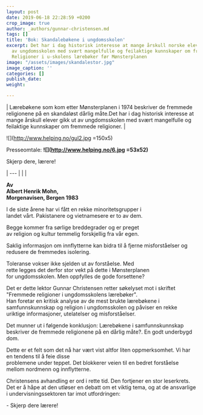 ```yaml
---
layout: post
date: 2019-06-18 22:28:59 +0200
crop_image: true
author: _authors/gunnar-christensen.md
tags: []
title: 'Bok: Skandalebøkene i ungdomsskolen'
excerpt: Det har i dag historisk interesse at mange årskull norske elever gikk ut
  av ungdomsskolen med svært mangelfulle og feilaktige kunnskaper om fremmede religioner.
  Religioner i u-skolens lærebøker før Mønsterplanen
image: "/assets/images/skandalestor.jpg"
image_caption: ''
categories: []
publish_date: 
weight: 

---
```

 | Lærebøkene som kom etter Mønsterplanen i 1974 beskriver de fremmede religionene på en skandaløst dårlig måte.Det har i dag historisk interesse at mange årskull elever gikk ut av ungdomsskolen med svært mangelfulle og feilaktige kunnskaper om fremmede religioner. |

![](http://www.helping.no/gul2.jpg =150x5)

Presseomtale: **![](http://www.helping.no/6.jpg =53x52)**

Skjerp dere, lærere!

| --- |
|  |

**Av**  
**Albert Henrik Mohn,**  
**Morgenavisen, Bergen 1983**

I de siste årene har vi fått en rekke minoritetsgrupper i  
landet vårt. Pakistanere og vietnamesere er to av dem.

Begge kommer fra sørlige breddegrader og er preget  
av religion og kultur temmelig forskjellig fra vår egen.

Saklig informasjon om innflytterne kan bidra til å fjerne misforståelser og redusere de fremmedes isolering.

Toleranse vokser ikke sjelden ut av forståelse. Med  
rette legges det derfor stor vekt på dette i Mønsterplanen  
for ungdomsskolen. Men oppfylles de gode forsettene?

Det er dette lektor Gunnar Christensen retter søkelyset mot i skriftet "Fremmede religioner i ungdomsskolens lærebøker".  
Han foretar en kritisk analyse av de mest brukte lærebøkene i samfunnskunnskap og religion i ungdomsskolen og påviser en rekke uriktige informasjoner, utelatelser og misforståelser.

Det munner ut i følgende konklusjon: Lærebøkene i samfunnskunnskap beskriver de fremmede religionene på en dårlig måte?. En godt underbygd dom.

Dette er et felt som det nå har vært vist altfor liten oppmerksomhet. Vi har en tendens til å feie disse  
problemene under teppet. Det blokkerer veien til en bedret forståelse mellom nordmenn og innflytterne.

Christensens avhandling er ord i rette tid. Den fortjener en stor leserkrets. Det er å håpe at den utløser en debatt om et viktig tema, og at de ansvarlige i undervisningssektoren tar imot utfordringen:

\- Skjerp dere lærere!